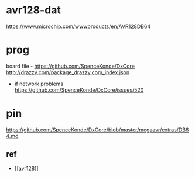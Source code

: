 
# avr128-dat

https://www.microchip.com/wwwproducts/en/AVR128DB64

# prog

board file - https://github.com/SpenceKonde/DxCore
http://drazzy.com/package_drazzy.com_index.json

- if network problems 
https://github.com/SpenceKonde/DxCore/issues/520


# pin 
https://github.com/SpenceKonde/DxCore/blob/master/megaavr/extras/DB64.md



## ref 

- [[avr128]]
